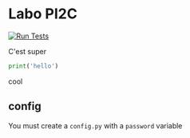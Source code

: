 # Labo PI2C

[![Run Tests](https://github.com/qlurkin/test_PI2C/actions/workflows/test.yml/badge.svg)](https://github.com/qlurkin/test_PI2C/actions/workflows/test.yml)

C'est super

```python
print('hello')
```

cool

## config

You must create a `config.py` with a `password` variable